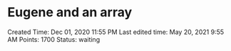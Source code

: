 # Eugene and an array

Created Time: Dec 01, 2020 11:55 PM
Last edited time: May 20, 2021 9:55 AM
Points: 1700
Status: waiting